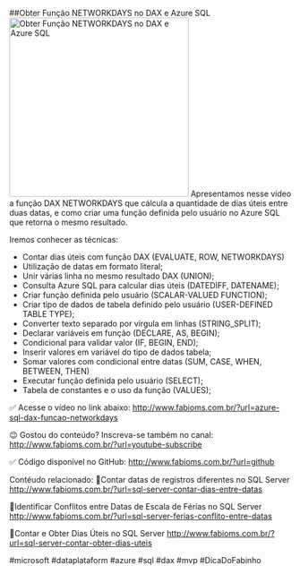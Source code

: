 ##Obter Função NETWORKDAYS no DAX e Azure SQL
<img src="https://fabioms.com.br//uploads/youtube/ZfN00oHh08s.png" alt="Obter Função NETWORKDAYS no DAX e Azure SQL" title="Azure SQL (Database, Pools, Serverless, Hyperscale, Managed Instance, Virtual Machines)" width="320"/>
Apresentamos nesse vídeo a função DAX NETWORKDAYS que cálcula a quantidade de dias úteis entre duas datas, e como criar uma função definida pelo usuário no Azure SQL que retorna o mesmo resultado.

Iremos conhecer as técnicas:
- Contar dias úteis com função DAX (EVALUATE, ROW, NETWORKDAYS)
- Utilização de datas em formato literal;
- Unir várias linha no mesmo resultado DAX (UNION);
- Consulta Azure SQL para calcular dias úteis (DATEDIFF, DATENAME);
- Criar função definida pelo usuário (SCALAR-VALUED FUNCTION);
- Criar tipo de dados de tabela definido pelo usuário (USER-DEFINED TABLE TYPE); 
- Converter texto separado por vírgula em linhas (STRING_SPLIT);
- Declarar variáveis em função (DECLARE, AS, BEGIN);
- Condicional para validar valor (IF, BEGIN, END);
- Inserir valores em variável do tipo de dados tabela;
- Somar valores com condicional entre datas (SUM, CASE, WHEN, BETWEEN, THEN)
- Executar função definida pelo usuário (SELECT);
- Tabela de constantes e o uso da função (VALUES);

✅ Acesse o vídeo no link abaixo:
http://www.fabioms.com.br/?url=azure-sql-dax-funcao-networkdays

😉 Gostou do conteúdo? Inscreva-se também no canal:
http://www.fabioms.com.br/?url=youtube-subscribe 

✅ Código disponível no GitHub:
http://www.fabioms.com.br/?url=github

Contéudo relacionado:
🔗Contar datas de registros diferentes no SQL Server
http://www.fabioms.com.br/?url=sql-server-contar-dias-entre-datas

🔗Identificar Conflitos entre Datas de Escala de Férias no SQL Server
http://www.fabioms.com.br/?url=sql-server-ferias-conflito-entre-datas

🔗Contar e Obter Dias Úteis no SQL Server 
http://www.fabioms.com.br/?url=sql-server-contar-obter-dias-uteis

#microsoft #dataplataform #azure #sql #dax #mvp #DicaDoFabinho